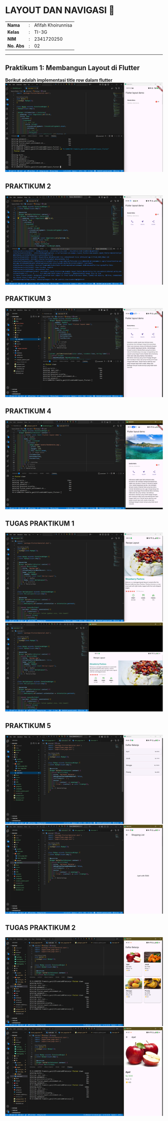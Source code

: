 # LAYOUT DAN NAVIGASI 🎯

<table>
  <tr>
    <td><b>Nama</b></td>
    <td>:</td>
    <td>Afifah Khoirunnisa</td>
  </tr>
  <tr>
    <td><b>Kelas</b></td>
    <td>:</td>
    <td>TI-3G</td>
  </tr>
  <tr>
    <td><b>NIM</b></td>
    <td>:</td>
    <td>2341720250</td>
  </tr>
  <tr>
    <td><b>No. Abs</b></td>
    <td>:</td>
    <td>02</td>
  </tr>
</table>  

---
## Praktikum 1: Membangun Layout di Flutter
**Berikut adalah implementasi title row dalam flutter**
<img src="../codelab06/img/prak1.png">

## PRAKTIKUM 2
<img src="../codelab06/img/prak2.png">

## PRAKTIKUM 3
<img src="../codelab06/img/prak3.png">

## PRAKTIKUM 4
<img src="../codelab06/img/prak4.png">

## TUGAS PRAKTIKUM 1
<img src="../codelab06/img/tugas1.png">

<img src="../codelab06/img/tugas1-2.png">

## PRAKTIKUM 5
<img src="../codelab06/img/prak5.png">

<img src="../codelab06/img/prak5-2.png">

## TUGAS PRAKTIKUM 2
<img src="../codelab06/img/tugas2.png">

<img src="../codelab06/img/tugas2-2.png">


